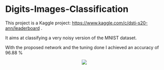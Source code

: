 # Digits-Images-Classification


This project is a Kaggle project: https://www.kaggle.com/c/dsti-s20-ann/leaderboard .

It aims at classifying a very noisy version of the MNIST dataset.

With the proposed network and the tuning done I achieved an accuracy of 96.88 %


<p align="center">
  <img src="https://miro.medium.com/max/2198/1*s9ZgQMdAbuUYKdoeCgrTZg.gif"/>
</p>
